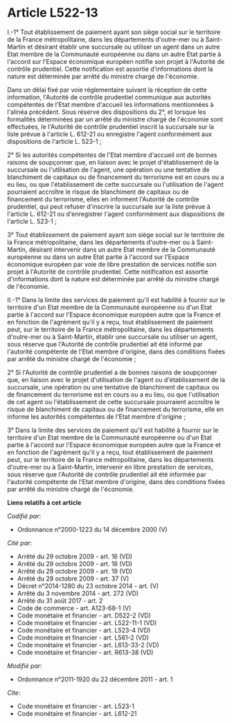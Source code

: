 # Article L522-13

I.-1° Tout établissement de paiement ayant son siège social sur le territoire de la France métropolitaine, dans les
départements d'outre-mer         ou à Saint-Martin et désirant établir une succursale ou utiliser un agent dans un autre Etat
membre de la Communauté européenne ou dans un autre Etat partie à l'accord sur l'Espace économique européen notifie son
projet à l'Autorité de contrôle prudentiel. Cette notification est assortie d'informations dont la nature est déterminée par
arrêté du ministre chargé de l'économie. 

Dans un délai fixé par voie réglementaire suivant la réception de cette information, l'Autorité de contrôle prudentiel
communique aux autorités compétentes de l'Etat membre d'accueil les informations mentionnées à l'alinéa précédent. Sous
réserve des dispositions du 2°, et lorsque les formalités déterminées par un arrêté du ministre chargé de l'économie sont
effectuées, le l'Autorité de contrôle prudentiel inscrit la succursale sur la liste prévue à l'article L. 612-21 ou
enregistre l'agent conformément aux dispositions de l'article L. 523-1 ; 

2° Si les autorités compétentes de l'Etat membre d'accueil ont de bonnes raisons de soupçonner que, en liaison avec le projet
d'établissement de la succursale ou l'utilisation de l'agent, une opération ou une tentative de blanchiment de capitaux ou de
financement du terrorisme est en cours ou a eu lieu, ou que l'établissement de cette succursale ou l'utilisation de l'agent
pourraient accroître le risque de blanchiment de capitaux ou de financement du terrorisme, elles en informent l'Autorité de
contrôle prudentiel, qui peut refuser d'inscrire la succursale sur la liste prévue à l'article L. 612-21 ou d'enregistrer
l'agent conformément aux dispositions de l'article L. 523-1 ; 

3° Tout établissement de paiement ayant son siège social sur le territoire de la France métropolitaine, dans les départements
d'outre-mer         ou à Saint-Martin, désirant intervenir dans un autre Etat membre de la Communauté européenne ou dans un
autre Etat partie à l'accord sur l'Espace économique européen par voie de libre prestation de services notifie son projet à
l'Autorité de contrôle prudentiel. Cette notification est assortie d'informations dont la nature est déterminée par arrêté du
ministre chargé de l'économie. 

II.-1° Dans la limite des services de paiement qu'il est habilité à fournir sur le territoire d'un Etat membre de la
Communauté européenne ou d'un Etat partie à l'accord sur l'Espace économique européen autre que la France et en fonction de
l'agrément qu'il y a reçu, tout établissement de paiement peut, sur le territoire de la France métropolitaine, dans les
départements d'outre-mer         ou à Saint-Martin, établir une succursale ou utiliser un agent, sous réserve que l'Autorité
de contrôle prudentiel ait été informé par l'autorité compétente de l'Etat membre d'origine, dans des conditions fixées par
arrêté du ministre chargé de l'économie ; 

2° Si l'Autorité de contrôle prudentiel a de bonnes raisons de soupçonner que, en liaison avec le projet d'utilisation de
l'agent ou d'établissement de la succursale, une opération ou une tentative de blanchiment de capitaux ou de financement du
terrorisme est en cours ou a eu lieu, ou que l'utilisation de cet agent ou l'établissement de cette succursale pourraient
accroître le risque de blanchiment de capitaux ou de financement du terrorisme, elle en informe les autorités compétentes de
l'Etat membre d'origine ; 

3° Dans la limite des services de paiement qu'il est habilité à fournir sur le territoire d'un Etat membre de la Communauté
européenne ou d'un Etat partie à l'accord sur l'Espace économique européen autre que la France et en fonction de l'agrément
qu'il y a reçu, tout établissement de paiement peut, sur le territoire de la France métropolitaine, dans les départements
d'outre-mer         ou à Saint-Martin, intervenir en libre prestation de services, sous réserve que l'Autorité de contrôle
prudentiel ait été informée par l'autorité compétente de l'Etat membre d'origine, dans des conditions fixées par arrêté du
ministre chargé de l'économie.

**Liens relatifs à cet article**

_Codifié par_:

  - Ordonnance n°2000-1223 du 14 décembre 2000 (V)

_Cité par_:

  - Arrêté du 29 octobre 2009 - art. 16 (VD)
  - Arrêté du 29 octobre 2009 - art. 18 (VD)
  - Arrêté du 29 octobre 2009 - art. 19 (VD)
  - Arrêté du 29 octobre 2009 - art. 37 (V)
  - Décret n°2014-1280 du 23 octobre 2014 - art. (V)
  - Arrêté du 3 novembre 2014 - art. 272 (VD)
  - Arrêté du 31 août 2017 - art. 2
  - Code de commerce - art. A123-68-1 (V)
  - Code monétaire et financier - art. D522-2 (VD)
  - Code monétaire et financier - art. L522-11-1 (VD)
  - Code monétaire et financier - art. L523-4 (VD)
  - Code monétaire et financier - art. L561-2 (VD)
  - Code monétaire et financier - art. L613-33-2 (VD)
  - Code monétaire et financier - art. R613-38 (VD)

_Modifié par_:

  - Ordonnance n°2011-1920 du 22 décembre 2011 - art. 1

_Cite_:

  - Code monétaire et financier - art. L523-1
  - Code monétaire et financier - art. L612-21
